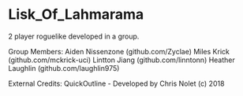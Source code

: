 # Lisk_Of_Lahmarama

2 player roguelike developed in a group.

Group Members: Aiden Nissenzone (github.com/Zyclae) Miles Krick (github.com/mckrick-uci) Lintton Jiang (github.com/linntonn) Heather Laughlin (github.com/laughlin975)

External Credits: QuickOutline - Developed by Chris Nolet (c) 2018
